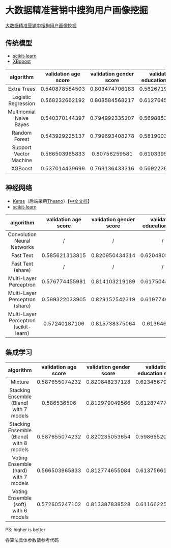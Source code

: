 # 大数据精准营销中搜狗用户画像挖掘

[大数据精准营销中搜狗用户画像挖掘](http://www.datafountain.cn/data/science/player/competition/detail/description/239)

## 传统模型

- [scikit-learn](http://scikit-learn.org/)
- [XBgoost](http://xgboost.readthedocs.io/en/latest/)

algorithm|validation age score|validation gender score|validation education score|validation final score|final score
:-:|:-:|:-:|:-:|:-:|:-:
Extra Trees|0.540878584503|0.803474706183|0.582671957672|0.642341749453|/
Logistic Regression|0.568232662192|0.808584568217|0.612764550265|0.663193926891|/
Multinomial Naive Bayes|0.540370144397|0.794992335207|0.569885361552|0.635082613719|/
Random Forest|0.543929225137|0.799693408278|0.581900352734|0.641840995383|/
Support Vector Machine|0.566503965833|0.80756259581|0.610339506173|0.661468689272|/
XGBoost|0.537014439699|0.769136433316|0.569223985891|0.625124952969|/

## 神经网络

- [Keras](https://keras.io/)（后端采用[Theano](http://www.deeplearning.net/software/theano/)）【[中文文档](http://keras-cn.readthedocs.io/en/latest/)】
- [scikit-learn](http://scikit-learn.org/)

algorithm|validation age score|validation gender score|validation education score|validation final score|final score
:-:|:-:|:-:|:-:|:-:|:-:
Convolution Neural Networks|/|/|/|/|/
Fast Text|0.585621313815|0.820950434314|0.620480599647|0.675684115925|0.6914
Fast Text (share)|/|/|/|/|/
Multi-Layer Perceptron|0.576774455981|0.814103219189|0.617504409171|0.66946069478|/
Multi-Layer Perceptron (share)|0.599322033905|0.829152542319|0.619774011272|0.682749529166|/
Multi-Layer Perceptron (scikit-learn)|0.57240187106|0.815738375064|0.61364638448|0.667262210201|/

## 集成学习

algorithm|validation age score|validation gender score|validation education score|validation final score|final score
:-:|:-:|:-:|:-:|:-:|:-:
Mixture|0.587655074232|0.820848237128|0.623456790123|0.677320033828|0.69172
Stacking Ensemble (Blend) with 7 models|0.586536506|0.812979049566|0.612874779541|0.670796778369|/
Stacking Ensemble (Blend) with 8 models|0.587655074232|0.820235053654|0.598655202822|0.668848443569|/
Voting Ensemble (hard) with 7 models|0.566503965833|0.812774655084|0.613756613757|0.664345078225|/
Voting Ensemble (soft) with 6 models|0.572605247102|0.813387838528|0.611662257496|0.665885114375|/

PS: higher is better

各算法具体参数请参考代码
